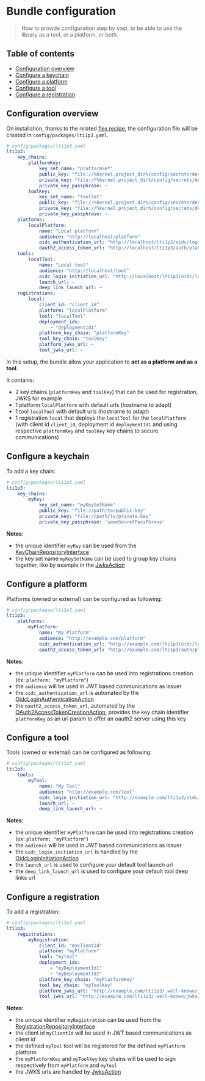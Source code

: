 # Bundle configuration

> How to provide configuration step by step, to be able to use the library as a tool, or a platform, or both.

## Table of contents

- [Configuration overview](#configuration-overview)
- [Configure a keychain](#configure-a-keychain)
- [Configure a platform](#configure-a-platform)
- [Configure a tool](#configure-a-tool)
- [Configure a registration](#configure-a-registration)

## Configuration overview

On installation, thanks to the related [flex recipe](https://github.com/symfony/recipes-contrib/tree/master/oat-sa/bundle-lti1p3), the configuration file will be created in `config/packages/lti1p3.yaml`.

```yaml
# config/packages/lti1p3.yaml
lti1p3:
    key_chains:
        platformKey:
            key_set_name: "platformSet"
            public_key: "file://%kernel.project_dir%/config/secrets/dev/public.key"
            private_key: "file://%kernel.project_dir%/config/secrets/dev/private.key"
            private_key_passphrase: ~
        toolKey:
            key_set_name: "toolSet"
            public_key: "file://%kernel.project_dir%/config/secrets/dev/public.key"
            private_key: "file://%kernel.project_dir%/config/secrets/dev/private.key"
            private_key_passphrase: ~
    platforms:
        localPlatform:
            name: "Local platform"
            audience: "http://localhost/platform"
            oidc_authentication_url: "http://localhost/lti1p3/oidc/login-authentication"
            oauth2_access_token_url: "http://localhost/lti1p3/auth/platformKey/token"
    tools:
        localTool:
            name: "Local tool"
            audience: "http://localhost/tool"
            oidc_login_initiation_url: "http://localhost/lti1p3/oidc/login-initiation"
            launch_url: ~
            deep_link_launch_url: ~
    registrations:
        local:
            client_id: "client_id"
            platform: "localPlatform"
            tool: "localTool"
            deployment_ids:
                - "deploymentId1"
            platform_key_chain: "platformKey"
            tool_key_chain: "toolKey"
            platform_jwks_url: ~
            tool_jwks_url: ~
```

In this setup, the bundle allow your application to **act as a platform and as a tool**.

It contains:
- 2 key chains (`platformKey` and `toolKey`) that can be used for registration, JWKS for example
- 1 platform `localPlatform` with default urls (hostname to adapt)
- 1 tool `localTool` with default urls (hostname to adapt)
- 1 registration `local` that deploys the `localTool` for the `localPlatform` (with client id `client_id`, deployment id `deploymentId1` and using respective `platformKey` and `toolKey` key chains to secure communications)

## Configure a keychain

To add a key chain:

```yaml
# config/packages/lti1p3.yaml
lti1p3:
    key_chains:
        myKey:
            key_set_name: "myKeySetName"
            public_key: "file://path/to/public.key"
            private_key: "file://path/to/private.key"
            private_key_passphrase: 'someSecretPassPhrase'
```
**Notes**:
- the unique identifier `myKey` can be used from the [KeyChainRepositoryInterface](https://github.com/oat-sa/lib-lti1p3-core/blob/master/src/Security/Key/KeyChainRepositoryInterface.php#L27)
- the key set name `myKeySetName` can be used to group key chains together, like by example in the [JwksAction](../Action/Jwks/JwksAction.php)

## Configure a platform

Platforms (owned or external) can be configured as following:

```yaml
# config/packages/lti1p3.yaml
lti1p3:
    platforms:
        myPlatform:
            name: "My Platform"
            audience: "http://example.com/platform"
            oidc_authentication_url: "http://example.com/lti1p3/oidc/login-authentication"
            oauth2_access_token_url: "http://example.com/lti1p3/auth/platformKey/token"
```
**Notes**:
- the unique identifier `myPlatform` can be used into registrations creation (ex: `platform: "myPlatform"`)
- the `audience` will be used in JWT based communications as issuer 
- the `oidc_authentication_url` is automated by the [OidcLoginAuthenticationAction](../Action/Platform/Message/OidcLoginAuthenticationAction.php)
- the `oauth2_access_token_url`, automated by the [OAuth2AccessTokenCreationAction](../Action/Platform/Service/OAuth2AccessTokenCreationAction.php), provides the key chain identifier `platformKey` as an uri param to offer an oauth2 server using this key

## Configure a tool

Tools (owned or external) can be configured as following:

```yaml
# config/packages/lti1p3.yaml
lti1p3:
    tools:
        myTool:
            name: "My Tool"
            audience: "http://example.com/tool"
            oidc_login_initiation_url: "http://example.com/lti1p3/oidc/login-initiation"
            launch_url: ~
            deep_link_launch_url: ~
```
**Notes**:
- the unique identifier `myPlatform` can be used into registrations creation (ex: `platform: "myPlatform"`)
- the `audience` will be used in JWT based communications as issuer 
- the `oidc_login_initiation_url` is handled by the [OidcLoginInitiationAction](../Action/Tool/Message/OidcLoginInitiationAction.php)
- the `launch_url` is used to configure your default tool launch url
- the `deep_link_launch_url` is used to configure your default tool deep links url

## Configure a registration

To add a registration:

```yaml
# config/packages/lti1p3.yaml
lti1p3:
    registrations:
        myRegistration:
            client_id: "myClientId"
            platform: "myPlatform"
            tool: "myTool"
            deployment_ids:
                - "myDeploymentId1"
                - "myDeploymentId2"
            platform_key_chain: "myPlatformKey"
            tool_key_chain: "myToolKey"
            platform_jwks_url: "http://example.com/lti1p3/.well-known/jwks/platformSet.json"
            tool_jwks_url: "http://example.com/lti1p3/.well-known/jwks/toolSet.json"
```
**Notes**:
- the unique identifier `myRegistration` can be used from the [RegistrationRepositoryInterface](https://github.com/oat-sa/lib-lti1p3-core/blob/master/src/Registration/RegistrationRepositoryInterface.php#L27)
- the client id `myClientId` will be used in JWT based communications as client id
- the defined `myTool` tool will be registered for the defined `myPlatform` platform
- the `myPlatformKey` and `myToolKey` key chains will be used to sign respectively from `myPlatform` and `myTool`
- the JWKS urls are handled by [JwksAction](../Action/Jwks/JwksAction.php)
